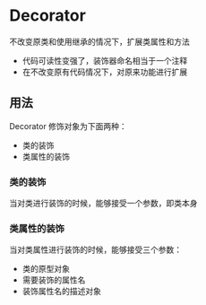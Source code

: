 # Decorator

不改变原类和使用继承的情况下，扩展类属性和方法

- 代码可读性变强了，装饰器命名相当于一个注释
- 在不改变原有代码情况下，对原来功能进行扩展

## 用法

Decorator 修饰对象为下面两种：

- 类的装饰
- 类属性的装饰

### 类的装饰

当对类进行装饰的时候，能够接受一个参数，即类本身

### 类属性的装饰

当对类属性进行装饰的时候，能够接受三个参数：

- 类的原型对象
- 需要装饰的属性名
- 装饰属性名的描述对象